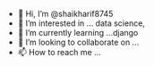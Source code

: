- 👋 Hi, I’m @shaikharif8745
- 👀 I’m interested in ... data science,
- 🌱 I’m currently learning ...django
- 💞️ I’m looking to collaborate on ...
- 📫 How to reach me ...

<!---
shaikharif8745/shaikharif8745 is a ✨ special ✨ repository because its `README.md` (this file) appears on your GitHub profile.
You can click the Preview link to take a look at your changes.
--->
